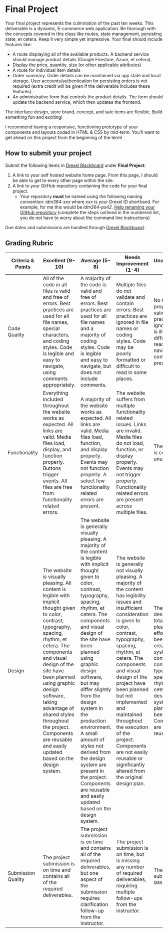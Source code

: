 # Final Project

Your final project represents the culmination of the past ten weeks. This deliverable is a dynamic, E-commerce web application. Be thorough with the concepts covered in this class like routes, state management, persisting state, et cetera. Keep it very simple yet impressive. Your final should include features like:

- A route displaying all of the available products. A backend service should manage product details (Google Firestore, Azure, et cetera).
- Display the price, quantity, size (or other applicable attributes)
- A route for individual item details
- Order summary. Order details can be maintained via app state and local storage. User accounts/authentication for persisting orders is not required (extra credit will be given if the deliverable includes these features).
- An administrative form that controls the product details. The form should update the backend service, which then updates the frontend.

The interface design, store brand, concept, and sale items are flexible. Build something fun and exciting!

I recommend having a responsive, functioning prototype of your components and layouts coded in HTML & CSS by mid-term. You'll want to get ahead on this project from the beginning of the term!

## How to submit your project

Submit the following items in [Drexel Blackboard](https://learn.dcollege.net/) under **Final Project**:

1. A link to your self hosted website home page. From this page, I should be able to get to every other page within the site.
1. A link to your GitHub repository containing the code for your final project.
   - Your repository **must** be named using the following naming convention: _idm364-xxx_ where _xxx_ is your Drexel ID shorthand. For example, for me this would be _idm364-ps42_. [Help renaming your GitHub repository](https://docs.github.com/en/free-pro-team@latest/github/administering-a-repository/renaming-a-repository) (complete the steps outlined in the numbered list, you do not have to worry about the command line instructions)

Due dates and submissions are handled through [Drexel Blackboard](https://learn.dcollege.net/).

## Grading Rubric

| Criteria & Points | Excellent (9-10) | Average (5-8) | Needs Improvement (1-4) | Unacceptable (0) |
| --------- | --------- | --------- | --------- | --------- |
| Code Quality | All of the code in all files is valid and free of errors. Best practices are used for all file names, special characters, and coding styles. Code is legible and easy to navigate, using comments appropriately. | A majority of the code is valid and free of errors. Best practices are used for all file names and a majority of coding styles. Code is legible and easy to navigate, but does not include comments. | Multiple files do not validate and contain errors. Best practices are ignored in file names or coding styles. Code may be poorly formatted or difficult to read in some places. | No files properly validate. Best practices are ignored. Code is illegible and difficult to read and navigate. No comments are present. |
| Functionality | Everything included throughout the website works as expected. All links are valid. Media files load, display, and function properly. Buttons trigger events. All files are free from functionality related errors. | A majority of the website works as expected. All links are valid. Media files load, function, and display properly. Events may not function properly. A select few functionality related errors are present.  | The website suffers from multiple functionality related issues. Links are invalid. Media files do not load, function, or display properly. Events may not trigger properly. Functionality related errors are present across multiple files. | The website is completely unusable. |
| Design | The website is visually pleasing. All content is legible with implicit thought given to color, contrast, typography, spacing, rhythm, et cetera. The components and visual design of the site have been planned using graphic design software, taking advantage of shared styles throughout the project. Components are reusable and easily updated based on the design system. | The website is generally visually pleasing. A majority of the content is legible with implicit thought given to color, contrast, typography, spacing, rhythm, et cetera. The components and visual design of the site have been planned using graphic design software, but may differ slightly from the design system in the production environment. A small amount of styles not derived from the design system are present in the project. Components are reusable and easily updated based on the design system.| The website is generally not visually pleasing. A majority of the content has legibility issues and insufficient consideration is given to color, contrast, typography, spacing, rhythm, et cetera. The components and visual design of the project have been planned but not implemented and maintained throughout the execution of the project. Components are not easily reusable or significantly altered from the original design plan. | The website design is totally not pleasing. No effort has been made to create a system to control color, contrast, typography, spacing, rhythm, et cetera. No design system planning has been made. Components are not reusable. |
| Submission Quality | The project submission is on time and contains all of the required deliverables. | The project submission is on time and contains all of the required deliverables, but one aspect of the submission requires clarification follow-up from the instructor. | The project submission is on time, but is missing any number of required deliverables, requiring multiple follow-ups from the instructor. | The project submission is late. |
